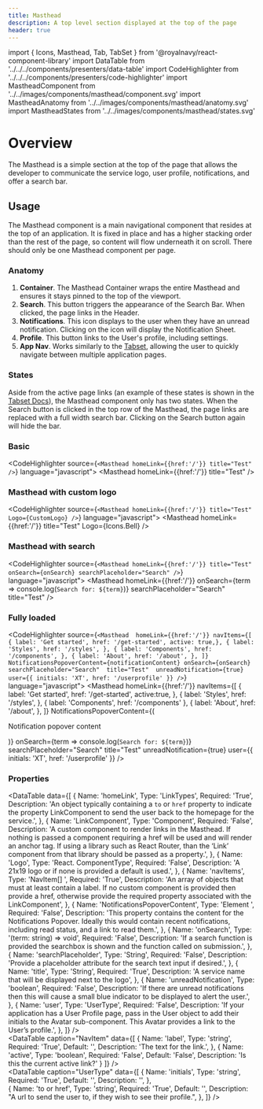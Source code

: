 ```yaml
---
title: Masthead
description: A top level section displayed at the top of the page
header: true
---
```


import { Icons, Masthead, Tab, TabSet } from '@royalnavy/react-component-library'
import DataTable from '../../../components/presenters/data-table'
import CodeHighlighter from '../../../components/presenters/code-highlighter'
import MastheadComponent from '../../images/components/masthead/component.svg'
import MastheadAnatomy from '../../images/components/masthead/anatomy.svg'
import MastheadStates from '../../images/components/masthead/states.svg'


# Overview
The Masthead is a simple section at the top of the page that allows the developer to communicate the service logo, user profile, notifications, and offer a search bar.

<MastheadComponent />

## Usage

<TabSet>

<Tab title="Design">

  <SketchWidget name="Masthead" href="/standards-toolkit.sketch" />

  The Masthead component is a main navigational component that resides at the top of an application. It is fixed in place and has a higher stacking order than the rest of the page, so content will flow underneath it on scroll. There should only be one Masthead component per page.

  ### Anatomy

  <MastheadAnatomy />

  1. **Container**. The Masthead Container wraps the entire Masthead and ensures it stays pinned to the top of the viewport.
  2. **Search**. This button triggers the appearance of the Search Bar. When clicked, the page links in the Header.
  3. **Notifications**. This icon displays to the user when they have an unread notification. Clicking on the icon will display the Notification Sheet.
  4. **Profile**. This button links to the User's profile, including settings.
  5. **App Nav**. Works similarly to the [Tabset](/components/tab-set/), allowing the user to quickly navigate between multiple application pages.

### States
Aside from the active page links (an example of these states is shown in the [Tabset Docs](/components/tab-set/)), the Masthead component only has two states. When the Search button is clicked in the top row of the Masthead, the page links are replaced with a full width search bar. Clicking on the Search button again will hide the bar.
<MastheadStates />

</Tab>


<Tab title="Develop">

### Basic
<CodeHighlighter source={`<Masthead homeLink={{href:'/'}} title="Test" />`} language="javascript">
  <Masthead homeLink={{href:'/'}} title="Test" />
</CodeHighlighter>

### Masthead with custom logo
<CodeHighlighter source={`<Masthead homeLink={{href:'/'}} title="Test" Logo={CustomLogo} />`} language="javascript">
<Masthead homeLink={{href:'/'}} title="Test" Logo={Icons.Bell} />
</CodeHighlighter>

### Masthead with search
<CodeHighlighter source={`<Masthead homeLink={{href:'/'}} title="Test" onSearch={onSearch} searchPlaceholder="Search" />`} language="javascript">
  <Masthead
    homeLink={{href:'/'}}
    onSearch={term => console.log(`Search for: ${term}`)}
    searchPlaceholder="Search"
    title="Test"
  />
</CodeHighlighter>

### Fully loaded
<CodeHighlighter source={`<Masthead 
  homeLink={{href:'/'}}
  navItems={[
    { label: 'Get started', href: '/get-started', active: true,},
    { label: 'Styles', href: '/styles', },
    { label: 'Components', href: '/components', },
    { label: 'About', href: '/about', },
  ]}
  NotificationsPopoverContent={notificationContent}
  onSearch={onSearch} 
  searchPlaceholder="Search" 
  title="Test" 
  unreadNotification={true}
  user={{ initials: 'XT', href: '/userprofile' }}
/>`} language="javascript">
  <Masthead
    homeLink={{href:'/'}}
    navItems={[
      { label: 'Get started', href: '/get-started', active:true, },
      { label: 'Styles', href: '/styles', },
      { label: 'Components', href: '/components' },
      { label: 'About', href: '/about', },
    ]}
    NotificationsPopoverContent={(<p>Notification popover content</p>)}
    onSearch={term => console.log(`Search for: ${term}`)}
    searchPlaceholder="Search"
    title="Test"
    unreadNotification={true}
    user={{ initials: 'XT', href: '/userprofile' }}
  />
</CodeHighlighter>

### Properties
<DataTable data={[
  {
    Name: 'homeLink',
    Type: 'LinkTypes',
    Required: 'True',
    Description: 'An object typically containing a `to` or `href` property to indicate the property LinkComponent to send the user back to the homepage for the service.',
  },
  {
    Name: 'LinkComponent',
    Type: 'Component',
    Required: 'False',
    Description: 'A custom component to render links in the Masthead. If nothing is passed a component requiring a href will be used and will render an anchor tag. If using a library such as React Router, than the ‘Link’ component from that library should be passed as a property.',
  },
  {
    Name: 'Logo',
    Type: 'React. ComponentType',
    Required: 'False',
    Description: 'A 21x19 logo or if none is provided a default is used.',
  },
  {
    Name: 'navItems',
    Type: 'NavItem[] ',
    Required: 'True',
    Description: 'An array of objects that must at least contain a label. If no custom component is provided then provide a href, otherwise provide the required property associated with the LinkComponent',
  },
  {
    Name: 'NotificationsPopoverContent',
    Type: 'Element ',
    Required: 'False',
    Description: 'This property contains the content for the Notifications Popover. Ideally this would contain recent notifications, including read status, and a link to read them.',
  },
  {
    Name: 'onSearch',
    Type: '(term: string) => void',
    Required: 'False',
    Description: 'If a search function is provided the searchbox is shown and the function called on submission.',
  },
  {
    Name: 'searchPlaceholder',
    Type: 'String',
    Required: 'False',
    Description: 'Provide a placeholder attribute for the search text input if desired.',
  },
  {
    Name: 'title',
    Type: 'String',
    Required: 'True',
    Description: 'A service name that will be displayed next to the logo',
  },
  {
    Name: 'unreadNotification',
    Type: 'boolean',
    Required: 'False',
    Description: 'If there are unread notifications then this will cause a small blue indicator to be displayed to alert the user.',
  },
  {
    Name: 'user',
    Type: 'UserType',
    Required: 'False',
    Description: 'If your application has a User Profile page, pass in the User object to add their initials to the Avatar sub-component. This Avatar provides a link to the User’s profile.',
  },
]} />
<br />
<DataTable caption="NavItem" data={[
  {
    Name: 'label',
    Type: 'string',
    Required: 'True',
    Default: '',
    Description: 'The text for the link.',
  },
  {
    Name: 'active',
    Type: 'boolean',
    Required: 'False',
    Default: 'False',
    Description: 'Is this the current active link?'
  }
]} />
<br />
<DataTable caption="UserType" data={[
  {
    Name: 'initials',
    Type: 'string',
    Required: 'True',
    Default: '',
    Description: '',
  },  
  {
    Name: 'to or href',
    Type: 'string',
    Required: 'True',
    Default: '',
    Description: "A url to send the user to, if they wish to see their profile.",
  },
]} />
</Tab>
</TabSet>
